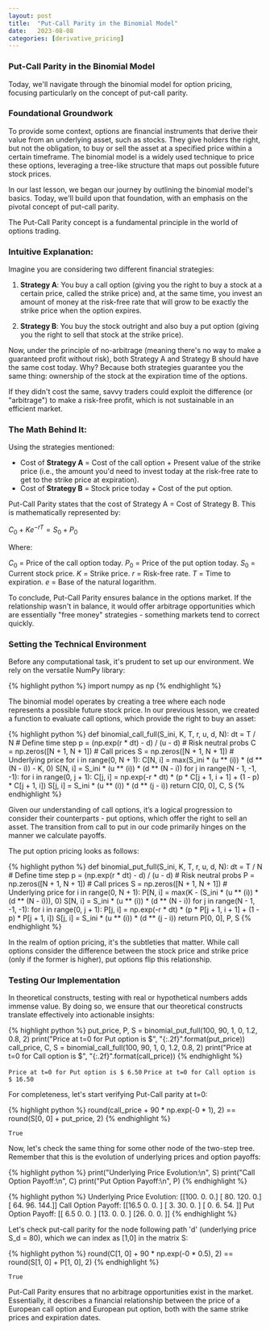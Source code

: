 ```yaml
---
layout: post
title:  "Put-Call Parity in the Binomial Model"
date:   2023-08-08
categories: [derivative_pricing]
---
```


### Put-Call Parity in the Binomial Model

Today, we'll navigate through the binomial model for option pricing, focusing particularly on the concept of put-call parity.

### Foundational Groundwork

To provide some context, options are financial instruments that derive their value from an underlying asset, such as stocks. They give holders the right, but not the obligation, to buy or sell the asset at a specified price within a certain timeframe. The binomial model is a widely used technique to price these options, leveraging a tree-like structure that maps out possible future stock prices.

In our last lesson, we began our journey by outlining the binomial model's basics. Today, we'll build upon that foundation, with an emphasis on the pivotal concept of put-call parity.

The Put-Call Parity concept is a fundamental principle in the world of options trading.

### Intuitive Explanation:

Imagine you are considering two different financial strategies:

1. **Strategy A**: You buy a call option (giving you the right to buy a stock at a certain price, called the strike price) and, at the same time, you invest an amount of money at the risk-free rate that will grow to be exactly the strike price when the option expires.

2. **Strategy B**: You buy the stock outright and also buy a put option (giving you the right to sell that stock at the strike price).

Now, under the principle of no-arbitrage (meaning there's no way to make a guaranteed profit without risk), both Strategy A and Strategy B should have the same cost today. Why? Because both strategies guarantee you the same thing: ownership of the stock at the expiration time of the options.

If they didn't cost the same, savvy traders could exploit the difference (or "arbitrage") to make a risk-free profit, which is not sustainable in an efficient market.

### The Math Behind It:

Using the strategies mentioned:

- Cost of **Strategy A** = Cost of the call option + Present value of the strike price (i.e., the amount you'd need to invest today at the risk-free rate to get to the strike price at expiration).
- Cost of **Strategy B** = Stock price today + Cost of the put option.

Put-Call Parity states that the cost of Strategy A = Cost of Strategy B. This is mathematically represented by:

$C_0 + Ke^{-rT} = S_0 + P_0$

Where:

$C_0$ = Price of the call option today.
$P_0$ = Price of the put option today.
$S_0$ = Current stock price.
$K$ = Strike price.
$r$ = Risk-free rate.
$T$ = Time to expiration.
$e$ = Base of the natural logarithm.

To conclude, Put-Call Parity ensures balance in the options market. If the relationship wasn't in balance, it would offer arbitrage opportunities which are essentially "free money" strategies - something markets tend to correct quickly.

### Setting the Technical Environment

Before any computational task, it's prudent to set up our environment. We rely on the versatile NumPy library:

{% highlight python %}
import numpy as np
{% endhighlight %}

The binomial model operates by creating a tree where each node represents a possible future stock price. In our previous lesson, we created a function to evaluate call options, which provide the right to buy an asset:

{% highlight python %}
def binomial_call_full(S_ini, K, T, r, u, d, N):
    dt = T / N  # Define time step
    p = (np.exp(r * dt) - d) / (u - d)  # Risk neutral probs
    C = np.zeros([N + 1, N + 1])  # Call prices
    S = np.zeros([N + 1, N + 1])  # Underlying price
    for i in range(0, N + 1):
        C[N, i] = max(S_ini * (u ** (i)) * (d ** (N - i)) - K, 0)
        S[N, i] = S_ini * (u ** (i)) * (d ** (N - i))
    for j in range(N - 1, -1, -1):
        for i in range(0, j + 1):
            C[j, i] = np.exp(-r * dt) * (p * C[j + 1, i + 1] + (1 - p) * C[j + 1, i])
            S[j, i] = S_ini * (u ** (i)) * (d ** (j - i))
    return C[0, 0], C, S
{% endhighlight %}

Given our understanding of call options, it’s a logical progression to consider their counterparts - put options, which offer the right to sell an asset. The transition from call to put in our code primarily hinges on the manner we calculate payoffs.

The put option pricing looks as follows:

{% highlight python %}
def binomial_put_full(S_ini, K, T, r, u, d, N):
    dt = T / N  # Define time step
    p = (np.exp(r * dt) - d) / (u - d)  # Risk neutral probs
    P = np.zeros([N + 1, N + 1])  # Call prices
    S = np.zeros([N + 1, N + 1])  # Underlying price
    for i in range(0, N + 1):
        P[N, i] = max(K - (S_ini * (u ** (i)) * (d ** (N - i))), 0)
        S[N, i] = S_ini * (u ** (i)) * (d ** (N - i))
    for j in range(N - 1, -1, -1):
        for i in range(0, j + 1):
            P[j, i] = np.exp(-r * dt) * (p * P[j + 1, i + 1] + (1 - p) * P[j + 1, i])
            S[j, i] = S_ini * (u ** (i)) * (d ** (j - i))
    return P[0, 0], P, S
{% endhighlight %}

In the realm of option pricing, it's the subtleties that matter. While call options consider the difference between the stock price and strike price (only if the former is higher), put options flip this relationship.

### Testing Our Implementation

In theoretical constructs, testing with real or hypothetical numbers adds immense value. By doing so, we ensure that our theoretical constructs translate effectively into actionable insights:

{% highlight python %}
put_price, P, S = binomial_put_full(100, 90, 1, 0, 1.2, 0.8, 2)
print("Price at t=0 for Put option is $", "{:.2f}".format(put_price))
call_price, C, S = binomial_call_full(100, 90, 1, 0, 1.2, 0.8, 2)
print("Price at t=0 for Call option is $", "{:.2f}".format(call_price))
{% endhighlight %}

`Price at t=0 for Put option is $ 6.50`
`Price at t=0 for Call option is $ 16.50`

For completeness, let's start verifying Put-Call parity at t=0:

{% highlight python %}
round(call_price + 90 * np.exp(-0 * 1), 2) == round(S[0, 0] + put_price, 2)
{% endhighlight %}

`True`

Now, let's check the same thing for some other node of the two-step tree. Remember that this is the evolution of underlying prices and option payoffs:

{% highlight python %}
print("Underlying Price Evolution:\n", S)
print("Call Option Payoff:\n", C)
print("Put Option Payoff:\n", P)
{% endhighlight %}

{% highlight python %}
Underlying Price Evolution:
 [[100.   0.   0.]
 [ 80. 120.   0.]
 [ 64.  96. 144.]]
Call Option Payoff:
 [[16.5  0.   0. ]
 [ 3.  30.   0. ]
 [ 0.   6.  54. ]]
Put Option Payoff:
 [[ 6.5  0.   0. ]
 [13.   0.   0. ]
 [26.   0.   0. ]]
{% endhighlight %}

Let's check put-call parity for the node following path 'd' (underlying price S_d = 80), which we can index as [1,0] in the matrix S:

{% highlight python %}
round(C[1, 0] + 90 * np.exp(-0 * 0.5), 2) == round(S[1, 0] + P[1, 0], 2)
{% endhighlight %}

`True`

Put-Call Parity ensures that no arbitrage opportunities exist in the market. Essentially, it describes a financial relationship between the price of a European call option and European put option, both with the same strike prices and expiration dates.